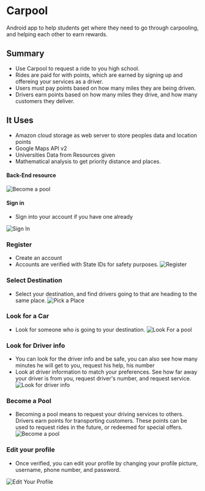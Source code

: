# Carpool
Android app to help students get where they need to go through carpooling, and helping each other to earn rewards.

## Summary
* Use Carpool to request a ride to you high school.
* Rides are paid for with points, which are earned by signing up and offereing your services as a driver.
* Users must pay points based on how many miles they are being driven.
* Drivers earn points based on how many miles they drive, and how many customers they deliver.


## It Uses
* Amazon cloud storage as web server to store peoples data and location points
* Google Maps API v2
* Universities Data from Resources given
* Mathematical analysis to get priority distance and places.

#### Back-End resource
![Become a pool](https://github.com/shubhamagiwal/carpool-backend)



#### Sign in
* Sign into your account if you have one already

![Sign In](img/img1.png)

### Register
* Create an account
* Accounts are verified with State IDs for safety purposes.
![Register](img/img2.png)

### Select Destination 
* Select your destination, and find drivers going to that are heading to the same place.
![Pick a Place](img/img7.png)

### Look for a Car
* Look for someone who is going to your destination.
![Look For a pool](img/img3.png)

### Look for Driver info
* You can look for the driver info and be safe, you can also see how many minutes he will get to you, request his help, his number
* Look at driver information to match your preferences. See how far away your driver is from you, request driver's number, and request service.
![Look for driver info](img/img4.png)

### Become a Pool
* Becoming a pool means to request your driving services to others. Drivers earn points for transporting customers. These points can be used to request rides in the future, or redeemed for special offers.
![Become a pool](img/img5.png)

### Edit your profile
* Once verified, you can edit your profile by changing your profile picture, username, phone number, and password.

![Edit Your Profile](img/img6.png)


